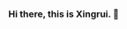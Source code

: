 ### Hi there, this is Xingrui. 👋

<!--
**XingruiWang/XingruiWang** is a ✨ _special_ ✨ repository because its `README.md` (this file) appears on your GitHub profile.

Here are some ideas to get you started:

- 🔭 I’m currently working on ...
- 🌱 I’m currently learning ...
- 👯 I’m looking to collaborate on ...
- 🤔 I’m looking for help with ...
- 💬 Ask me about ...
- 📫 How to reach me: ...
- 😄 Pronouns: ...
- ⚡ Fun fact: ...
-->

<!--![](https://github-readme-stats.vercel.app/api?username=XingruiWang&show_icons=false&count_private=true&theme=default&title_color=227c9d)-->

<!--![Most used languages](https://github-readme-stats.vercel.app/api/top-langs/?username=XingruiWang&hide=Jupyter%20Notebook&langs_count=5&layout=compact&theme=default&title_color=227c9d)-->

<!--![Wakatime stats](https://github-readme-stats.vercel.app/api/wakatime?username=XingruiWang&theme=default&title_color=227c9d)-->



<!--✉ Email: XingrWang@gmail.com-->

